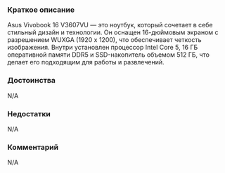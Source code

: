 ### **Краткое описание**
Asus Vivobook 16 V3607VU — это ноутбук, который сочетает в себе стильный дизайн и технологии. Он оснащен 16-дюймовым экраном с разрешением WUXGA (1920 x 1200), что обеспечивает четкость изображения. Внутри установлен процессор Intel Core 5, 16 ГБ оперативной памяти DDR5 и SSD-накопитель объемом 512 ГБ, что делает его подходящим для работы и развлечений.

### **Достоинства**
N/A

### **Недостатки**
N/A

### **Комментарий**
N/A
